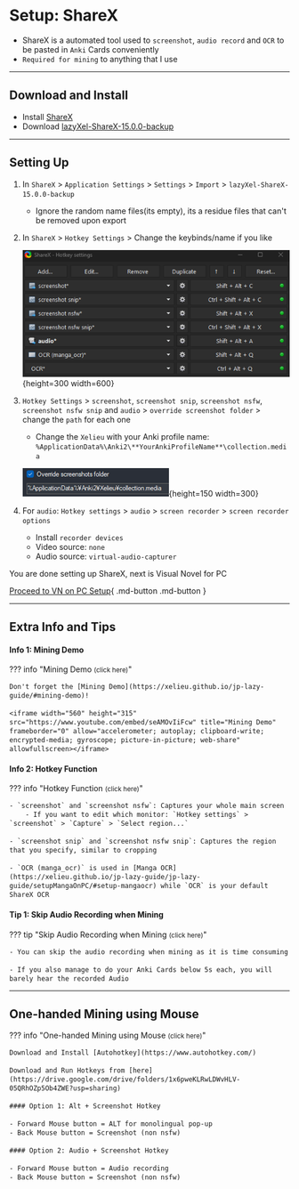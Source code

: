 # Setup: ShareX

- ShareX is a automated tool used to `screenshot`, `audio record` and `OCR` to be pasted in `Anki` Cards conveniently
- `Required for mining` to anything that I use

---

## Download and Install

- Install [ShareX](https://getsharex.com/)
- Download [lazyXel-ShareX-15.0.0-backup](https://drive.google.com/drive/folders/1WGmVeT6pdip-LK8asqi_cF3OC0lvNylL?usp=sharing)

---

## Setting Up

1. In `ShareX` > `Application Settings` > `Settings` > `Import` > `lazyXel-ShareX-15.0.0-backup`
    - Ignore the random name files(its empty), its a residue files that can't be removed upon export

2. In `ShareX` > `Hotkey Settings` > Change the keybinds/name if you like

    ![ShareX Hotkeys](../img/sharex-hotkeys.png){height=300 width=600}

3. `Hotkey Settings` > `screenshot`, `screenshot snip`, `screenshot nsfw`, `screenshot nsfw snip` and `audio` > `override screenshot folder` > change the `path` for each one
    - Change the `Xelieu` with your Anki profile name: `%ApplicationData%\Anki2\**YourAnkiProfileName**\collection.media`

    ![ShareX Path](../img/sharex-path.png){height=150 width=300}

4. For `audio`: `Hotkey settings` > `audio` > `screen recorder` > `screen recorder options`
    - Install `recorder devices`
    - Video source: `none`
    - Audio source: `virtual-audio-capturer`

You are done setting up ShareX, next is Visual Novel for PC

[Proceed to VN on PC Setup](setupVnOnPC.md){ .md-button .md-button }

---

## Extra Info and Tips

#### Info 1: Mining Demo

??? info "Mining Demo <small>(click here)</small>"

    Don't forget the [Mining Demo](https://xelieu.github.io/jp-lazy-guide/#mining-demo)!
    
    <iframe width="560" height="315" src="https://www.youtube.com/embed/seAMOvIiFcw" title="Mining Demo" frameborder="0" allow="accelerometer; autoplay; clipboard-write; encrypted-media; gyroscope; picture-in-picture; web-share" allowfullscreen></iframe>

#### Info 2: Hotkey Function

??? info "Hotkey Function <small>(click here)</small>"

    - `screenshot` and `screenshot nsfw`: Captures your whole main screen
        - If you want to edit which monitor: `Hotkey settings` > `screenshot` > `Capture` > `Select region...`

    - `screenshot snip` and `screenshot nsfw snip`: Captures the region that you specify, similar to cropping

    - `OCR (manga_ocr)` is used in [Manga OCR](https://xelieu.github.io/jp-lazy-guide/jp-lazy-guide/setupMangaOnPC/#setup-mangaocr) while `OCR` is your default ShareX OCR

#### Tip 1: Skip Audio Recording when Mining

??? tip "Skip Audio Recording when Mining <small>(click here)</small>"

    - You can skip the audio recording when mining as it is time consuming

    - If you also manage to do your Anki Cards below 5s each, you will barely hear the recorded Audio

---

## One-handed Mining using Mouse

??? info "One-handed Mining using Mouse <small>(click here)</small>"

    Download and Install [Autohotkey](https://www.autohotkey.com/)

    Download and Run Hotkeys from [here](https://drive.google.com/drive/folders/1x6pweKLRwLDWvHLV-05QRhOZp5Ob4ZWE?usp=sharing)

    #### Option 1: Alt + Screenshot Hotkey

    - Forward Mouse button = ALT for monolingual pop-up
    - Back Mouse button = Screenshot (non nsfw)

    #### Option 2: Audio + Screenshot Hotkey

    - Forward Mouse button = Audio recording
    - Back Mouse button = Screenshot (non nsfw)
